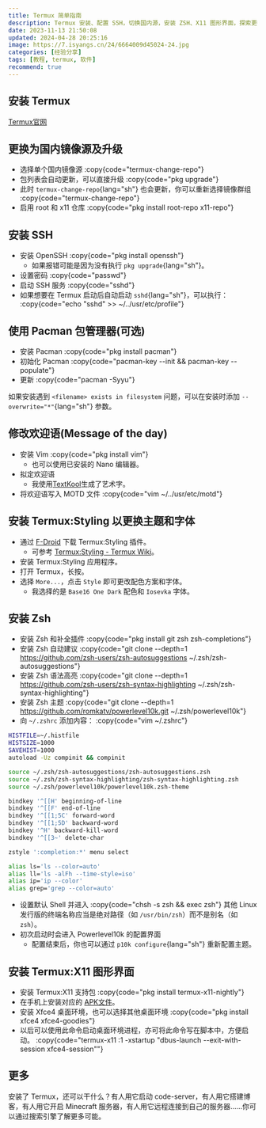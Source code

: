 ```yaml
---
title: Termux 简单指南
description: Termux 安装、配置 SSH，切换国内源，安装 ZSH、X11 图形界面，探索更多可能性。
date: 2023-11-13 21:50:08
updated: 2024-04-28 20:25:16
image: https://7.isyangs.cn/24/6664009d45024-24.jpg
categories: [经验分享]
tags: [教程, termux, 软件]
recommend: true
---
```


## 安装 Termux

[Termux官网](https://termux.dev/cn/)

## 更换为国内镜像源及升级

- 选择单个国内镜像源
  :copy{code="termux-change-repo"}
- 包列表会自动更新，可以直接升级
  :copy{code="pkg upgrade"}
- 此时 `termux-change-repo`{lang="sh"} 也会更新，你可以重新选择镜像群组
  :copy{code="termux-change-repo"}
- 启用 root 和 x11 仓库
  :copy{code="pkg install root-repo x11-repo"}

## 安装 SSH

- 安装 OpenSSH
  :copy{code="pkg install openssh"}
  - 如果报错可能是因为没有执行 `pkg upgrade`{lang="sh"}。
- 设置密码
  :copy{code="passwd"}
- 启动 SSH 服务
  :copy{code="sshd"}
- 如果想要在 Termux 启动后自动启动 `sshd`{lang="sh"}，可以执行：
  :copy{code="echo &quot;sshd&quot; >> ~/../usr/etc/profile"}

## 使用 Pacman 包管理器(可选)

- 安装 Pacman
  :copy{code="pkg install pacman"}
- 初始化 Pacman
  :copy{code="pacman-key --init && pacman-key --populate"}
- 更新
  :copy{code="pacman -Syyu"}

如果安装遇到 `<filename> exists in filesystem` 问题，可以在安装时添加 `--overwrite="*"`{lang="sh"} 参数。

## 修改欢迎语(Message of the day)

- 安装 Vim
  :copy{code="pkg install vim"}
  - 也可以使用已安装的 Nano 编辑器。
- 拟定欢迎语
  - 我使用[TextKool](https://textkool.com/en/ascii-art-generator?font=ANSI%20Shadow)生成了艺术字。
- 将欢迎语写入 MOTD 文件
  :copy{code="vim ~/../usr/etc/motd"}

## 安装 Termux:Styling 以更换主题和字体

- 通过 [F-Droid](https://f-droid.org/packages/com.termux.styling/) 下载 Termux:Styling 插件。
  - 可参考 [Termux:Styling - Termux Wiki](https://wiki.termux.com/wiki/Termux:Styling)。
- 安装 Termux:Styling 应用程序。
- 打开 Termux，长按。
- 选择 `More...`，点击 `Style` 即可更改配色方案和字体。
  - 我选择的是 `Base16 One Dark` 配色和 `Iosevka` 字体。

## 安装 Zsh

- 安装 Zsh 和补全插件
  :copy{code="pkg install git zsh zsh-completions"}
- 安装 Zsh 自动建议
  :copy{code="git clone --depth=1 https://github.com/zsh-users/zsh-autosuggestions ~/.zsh/zsh-autosuggestions"}
- 安装 Zsh 语法高亮
  :copy{code="git clone --depth=1 https://github.com/zsh-users/zsh-syntax-highlighting ~/.zsh/zsh-syntax-highlighting"}
- 安装 Zsh 主题
  :copy{code="git clone --depth=1 https://github.com/romkatv/powerlevel10k.git ~/.zsh/powerlevel10k"}
- 向 `~/.zshrc` 添加内容：
  :copy{code="vim ~/.zshrc"}

```sh [~/.zshrc]
HISTFILE=~/.histfile
HISTSIZE=1000
SAVEHIST=1000
autoload -Uz compinit && compinit

source ~/.zsh/zsh-autosuggestions/zsh-autosuggestions.zsh
source ~/.zsh/zsh-syntax-highlighting/zsh-syntax-highlighting.zsh
source ~/.zsh/powerlevel10k/powerlevel10k.zsh-theme

bindkey '^[[H' beginning-of-line
bindkey '^[[F' end-of-line
bindkey '^[[1;5C' forward-word
bindkey '^[[1;5D' backward-word
bindkey '^H' backward-kill-word
bindkey '^[[3~' delete-char

zstyle ':completion:*' menu select

alias ls='ls --color=auto'
alias ll='ls -alFh --time-style=iso'
alias ip='ip --color'
alias grep='grep --color=auto'
```

- 设置默认 Shell 并进入
  :copy{code="chsh -s zsh && exec zsh"}
  其他 Linux 发行版的终端名称应当是绝对路径（如 `/usr/bin/zsh`）而不是别名（如 `zsh`）。
- 初次启动时会进入 Powerlevel10k 的配置界面
  - 配置结束后，你也可以通过 `p10k configure`{lang="sh"} 重新配置主题。

## 安装 Termux:X11 图形界面

- 安装 Termux:X11 支持包
  :copy{code="pkg install termux-x11-nightly"}
- 在手机上安装对应的 [APK文件](https://github.com/termux/termux-x11/releases/tag/nightly)。
- 安装 Xfce4 桌面环境，也可以选择其他桌面环境
  :copy{code="pkg install xfce4 xfce4-goodies"}
- 以后可以使用此命令启动桌面环境进程，亦可将此命令写在脚本中，方便启动。
  :copy{code="termux-x11 :1 -xstartup &quot;dbus-launch --exit-with-session xfce4-session&quot;"}

## 更多

安装了 Termux，还可以干什么？有人用它启动 code-server，有人用它搭建博客，有人用它开启 Minecraft 服务器，有人用它远程连接到自己的服务器……你可以通过搜索引擎了解更多可能。
